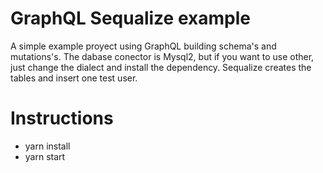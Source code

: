 # GraphQL Sequalize example

A simple example proyect using GraphQL building schema's and mutations's. 
The dabase conector is Mysql2, but if you want to use other, just change the 
dialect and install the dependency. Sequalize creates the tables and insert one test user. 

# Instructions 
- yarn install
- yarn start





